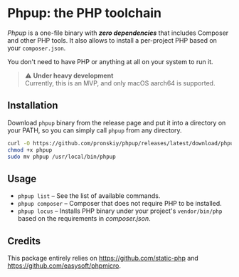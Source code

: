 # Phpup: the PHP toolchain

_Phpup_ is a one-file binary with _**zero dependencies**_ that includes Composer and other PHP tools. It also allows to install a per-project PHP based on your `composer.json`.

You don't need to have PHP or anything at all on your system to run it.

> ⚠️ **Under heavy development**   
> Currently, this is an MVP, and only macOS aarch64 is supported.

## Installation

Download `phpup` binary from the release page and put it into a directory on your PATH, so you can simply call `phpup` from any directory.

```bash
curl -O https://github.com/pronskiy/phpup/releases/latest/download/phpup
chmod +x phpup
sudo mv phpup /usr/local/bin/phpup
```

## Usage

- `phpup list` – See the list of available commands. 
- `phpup composer` – Composer that does not require PHP to be installed.
- `phpup locus` – Installs PHP binary under your project's `vendor/bin/php` based on the requirements in _composer.json_.

## Credits

This package entirely relies on https://github.com/static-php and https://github.com/easysoft/phpmicro. 
